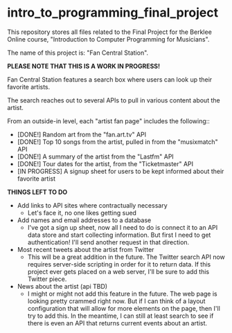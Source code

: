 # intro_to_programming_final_project
This repository stores all files related to the Final Project for the Berklee Online course, "Introduction to Computer Programming for Musicians".

The name of this project is: "Fan Central Station".

**PLEASE NOTE THAT THIS IS A WORK IN PROGRESS!**

Fan Central Station features a search box where users can look up their favorite artists.

The search reaches out to several APIs to pull in various content about the artist.

From an outside-in level, each "artist fan page" includes the following::

* [DONE!] Random art from the "fan.art.tv" API
* [DONE!] Top 10 songs from the artist, pulled in from the "musixmatch" API
* [DONE!] A summary of the artist from the "Lastfm" API
* [DONE!] Tour dates for the artist, from the "Ticketmaster" API
* [IN PROGRESS] A signup sheet for users to be kept informed about their favorite artist

**THINGS LEFT TO DO**
* Add links to API sites where contractually necessary
  - Let's face it, no one likes getting sued
* Add names and email addresses to a database
  - I've got a sign up sheet, now all I need to do is connect it to an API data store and start collecting information. But first I need to get authentication! I'll send another request in that direction.
* Most recent tweets about the artist from Twitter
  - This will be a great addition in the future. The Twitter search API now requires server-side scripting in order for it to return data. If this project ever gets placed on a web server, I'll be sure to add this Twitter piece.
* News about the artist (api TBD)
  - I might or might not add this feature in the future. The web page is looking pretty crammed right now. But if I can think of a layout configuration that will allow for more elements on the page, then I'll try to add this. In the meantime, I can still at least search to see if there is even an API that returns current events about an artist.
